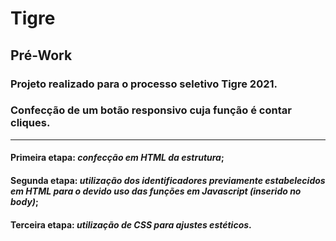 # Tigre 
## Pré-Work

### Projeto realizado para o processo seletivo Tigre 2021.
### Confecção de um botão responsivo cuja função é contar cliques.
------------------------------------------------------------------
#### Primeira etapa: *confecção em HTML da estrutura*;
#### Segunda etapa: *utilização dos identificadores previamente estabelecidos em HTML para o devido uso das funções em Javascript (inserido no body)*;
#### Terceira etapa: *utilização de CSS para ajustes estéticos*. 

